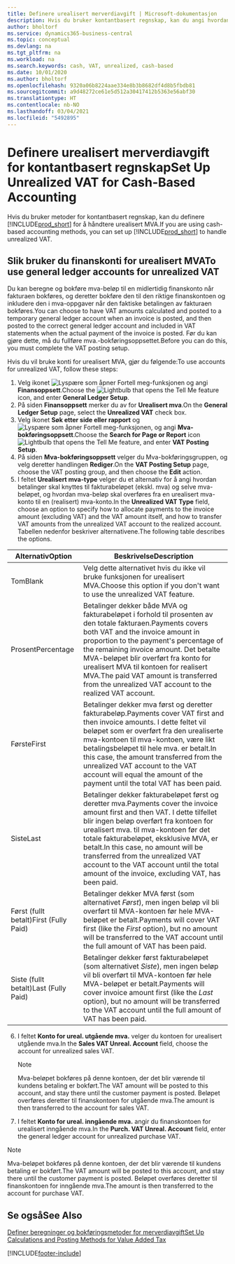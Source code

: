 ```yaml
---
title: Definere urealisert merverdiavgift | Microsoft-dokumentasjon
description: Hvis du bruker kontantbasert regnskap, kan du angi hvordan urealisert MVA for salg og innkjøp skal håndteres.
author: bholtorf
ms.service: dynamics365-business-central
ms.topic: conceptual
ms.devlang: na
ms.tgt_pltfrm: na
ms.workload: na
ms.search.keywords: cash, VAT, unrealized, cash-based
ms.date: 10/01/2020
ms.author: bholtorf
ms.openlocfilehash: 9320a06b8224aae334e8b3b8682df4d8b5fbdb81
ms.sourcegitcommit: a9d48272ce61e5d512a30417412b5363e56abf30
ms.translationtype: HT
ms.contentlocale: nb-NO
ms.lasthandoff: 03/04/2021
ms.locfileid: "5492895"
---
```

# <a name="set-up-unrealized-vat-for-cash-based-accounting"></a><span data-ttu-id="0571a-103">Definere urealisert merverdiavgift for kontantbasert regnskap</span><span class="sxs-lookup"><span data-stu-id="0571a-103">Set Up Unrealized VAT for Cash-Based Accounting</span></span>
<span data-ttu-id="0571a-104">Hvis du bruker metoder for kontantbasert regnskap, kan du definere [!INCLUDE[prod_short](includes/prod_short.md)] for å håndtere urealisert MVA.</span><span class="sxs-lookup"><span data-stu-id="0571a-104">If you are using cash-based accounting methods, you can set up [!INCLUDE[prod_short](includes/prod_short.md)] to handle unrealized VAT.</span></span>

## <a name="to-use-general-ledger-accounts-for-unrealized-vat"></a><span data-ttu-id="0571a-105">Slik bruker du finanskonti for urealisert MVA</span><span class="sxs-lookup"><span data-stu-id="0571a-105">To use general ledger accounts for unrealized VAT</span></span>
<span data-ttu-id="0571a-106">Du kan beregne og bokføre mva-beløp til en midlertidig finanskonto når fakturaen bokføres, og deretter bokføre den til den riktige finanskontoen og inkludere den i mva-oppgaver når den faktiske betalingen av fakturaen bokføres.</span><span class="sxs-lookup"><span data-stu-id="0571a-106">You can choose to have VAT amounts calculated and posted to a temporary general ledger account when an invoice is posted, and then posted to the correct general ledger account and included in VAT statements when the actual payment of the invoice is posted.</span></span> <span data-ttu-id="0571a-107">Før du kan gjøre dette, må du fullføre mva.-bokføringsoppsettet.</span><span class="sxs-lookup"><span data-stu-id="0571a-107">Before you can do this, you must complete the VAT posting setup.</span></span>

<span data-ttu-id="0571a-108">Hvis du vil bruke konti for urealisert MVA, gjør du følgende:</span><span class="sxs-lookup"><span data-stu-id="0571a-108">To use accounts for unrealized VAT, follow these steps:</span></span>
1. <span data-ttu-id="0571a-109">Velg ikonet ![Lyspære som åpner Fortell meg-funksjonen](media/ui-search/search_small.png "Fortell hva du vil gjøre") og angi **Finansoppsett**.</span><span class="sxs-lookup"><span data-stu-id="0571a-109">Choose the ![Lightbulb that opens the Tell Me feature](media/ui-search/search_small.png "Tell me what you want to do") icon, and enter **General Ledger Setup**.</span></span>
2. <span data-ttu-id="0571a-110">På siden **Finansoppsett** merker du av for **Urealisert mva**.</span><span class="sxs-lookup"><span data-stu-id="0571a-110">On the **General Ledger Setup** page, select the **Unrealized VAT** check box.</span></span>
3. <span data-ttu-id="0571a-111">Velg ikonet **Søk etter side eller rapport** og ![Lyspære som åpner Fortell meg-funksjonen](media/ui-search/search_small.png "Fortell hva du vil gjøre"), og angi **Mva-bokføringsoppsett**.</span><span class="sxs-lookup"><span data-stu-id="0571a-111">Choose the **Search for Page or Report** icon ![Lightbulb that opens the Tell Me feature](media/ui-search/search_small.png "Tell me what you want to do"), and enter **VAT Posting Setup**.</span></span>
4. <span data-ttu-id="0571a-112">På siden **Mva-bokføringsoppsett** velger du Mva-bokføringsgruppen, og velg deretter handlingen **Rediger**.</span><span class="sxs-lookup"><span data-stu-id="0571a-112">On the **VAT Posting Setup** page, choose the VAT posting group, and then choose the **Edit** action.</span></span>
5. <span data-ttu-id="0571a-113">I feltet **Urealisert mva-type** velger du et alternativ for å angi hvordan betalinger skal knyttes til fakturabeløpet (ekskl. mva) og selve mva-beløpet, og hvordan mva-beløp skal overføres fra en urealisert mva-konto til en (realisert) mva-konto.</span><span class="sxs-lookup"><span data-stu-id="0571a-113">In the **Unrealized VAT Type** field, choose an option to specify how to allocate payments to the invoice amount (excluding VAT) and the VAT amount itself, and how to transfer VAT amounts from the unrealized VAT account to the realized account.</span></span> <span data-ttu-id="0571a-114">Tabellen nedenfor beskriver alternativene.</span><span class="sxs-lookup"><span data-stu-id="0571a-114">The following table describes the options.</span></span>

| <span data-ttu-id="0571a-115">Alternativ</span><span class="sxs-lookup"><span data-stu-id="0571a-115">Option</span></span> | <span data-ttu-id="0571a-116">Beskrivelse</span><span class="sxs-lookup"><span data-stu-id="0571a-116">Description</span></span> |
| --- | --- |
| <span data-ttu-id="0571a-117">Tom</span><span class="sxs-lookup"><span data-stu-id="0571a-117">Blank</span></span> | <span data-ttu-id="0571a-118">Velg dette alternativet hvis du ikke vil bruke funksjonen for urealisert MVA.</span><span class="sxs-lookup"><span data-stu-id="0571a-118">Choose this option if you don't want to use the unrealized VAT feature.</span></span> |
| <span data-ttu-id="0571a-119">Prosent</span><span class="sxs-lookup"><span data-stu-id="0571a-119">Percentage</span></span> | <span data-ttu-id="0571a-120">Betalinger dekker både MVA og fakturabeløpet i forhold til prosenten av den totale fakturaen.</span><span class="sxs-lookup"><span data-stu-id="0571a-120">Payments covers both VAT and the invoice amount in proportion to the payment's percentage of the remaining invoice amount.</span></span> <span data-ttu-id="0571a-121">Det betalte MVA-beløpet blir overført fra konto for urealisert MVA til kontoen for realisert MVA.</span><span class="sxs-lookup"><span data-stu-id="0571a-121">The paid VAT amount is transferred from the unrealized VAT account to the realized VAT account.</span></span> |
| <span data-ttu-id="0571a-122">Første</span><span class="sxs-lookup"><span data-stu-id="0571a-122">First</span></span> | <span data-ttu-id="0571a-123">Betalinger dekker mva først og deretter fakturabeløp.</span><span class="sxs-lookup"><span data-stu-id="0571a-123">Payments cover VAT first and then invoice amounts.</span></span> <span data-ttu-id="0571a-124">I dette feltet vil beløpet som er overført fra den urealiserte mva-kontoen til mva-kontoen, være likt betalingsbeløpet til hele mva. er betalt.</span><span class="sxs-lookup"><span data-stu-id="0571a-124">In this case, the amount transferred from the unrealized VAT account to the VAT account will equal the amount of the payment until the total VAT has been paid.</span></span> |
| <span data-ttu-id="0571a-125">Siste</span><span class="sxs-lookup"><span data-stu-id="0571a-125">Last</span></span> | <span data-ttu-id="0571a-126">Betalinger dekker fakturabeløpet først og deretter mva.</span><span class="sxs-lookup"><span data-stu-id="0571a-126">Payments cover the invoice amount first and then VAT.</span></span> <span data-ttu-id="0571a-127">I dette tilfellet blir ingen beløp overført fra kontoen for urealisert mva. til mva-kontoen før det totale fakturabeløpet, eksklusive MVA, er betalt.</span><span class="sxs-lookup"><span data-stu-id="0571a-127">In this case, no amount will be transferred from the unrealized VAT account to the VAT account until the total amount of the invoice, excluding VAT, has been paid.</span></span> |
| <span data-ttu-id="0571a-128">Først (fullt betalt)</span><span class="sxs-lookup"><span data-stu-id="0571a-128">First (Fully Paid)</span></span> | <span data-ttu-id="0571a-129">Betalinger dekker MVA først (som alternativet _Først_), men ingen beløp vil bli overført til MVA-kontoen før hele MVA-beløpet er betalt.</span><span class="sxs-lookup"><span data-stu-id="0571a-129">Payments will cover VAT first (like the _First_ option), but no amount will be transferred to the VAT account until the full amount of VAT has been paid.</span></span> |
| <span data-ttu-id="0571a-130">Siste (fullt betalt)</span><span class="sxs-lookup"><span data-stu-id="0571a-130">Last (Fully Paid)</span></span> | <span data-ttu-id="0571a-131">Betalinger dekker først fakturabeløpet (som alternativet _Siste_), men ingen beløp vil bli overført til MVA-kontoen før hele MVA-beløpet er betalt.</span><span class="sxs-lookup"><span data-stu-id="0571a-131">Payments will cover invoice amount first (like the _Last_ option), but no amount will be transferred to the VAT account until the full amount of VAT has been paid.</span></span> |

6. <span data-ttu-id="0571a-132">I feltet **Konto for ureal. utgående mva.** velger du kontoen for urealisert utgående mva.</span><span class="sxs-lookup"><span data-stu-id="0571a-132">In the **Sales VAT Unreal. Account** field, choose the account for unrealized sales VAT.</span></span>

    > [!NOTE]  
    > <span data-ttu-id="0571a-133">Mva-beløpet bokføres på denne kontoen, der det blir værende til kundens betaling er bokført.</span><span class="sxs-lookup"><span data-stu-id="0571a-133">The VAT amount will be posted to this account, and stay there until the customer payment is posted.</span></span> <span data-ttu-id="0571a-134">Beløpet overføres deretter til finanskontoen for utgående mva.</span><span class="sxs-lookup"><span data-stu-id="0571a-134">The amount is then transferred to the account for sales VAT.</span></span>
7. <span data-ttu-id="0571a-135">I feltet **Konto for ureal. inngående mva.** angir du finanskontoen for urealisert inngående mva.</span><span class="sxs-lookup"><span data-stu-id="0571a-135">In the **Purch. VAT Unreal. Account** field, enter the general ledger account for unrealized purchase VAT.</span></span>

> [!NOTE]  
> <span data-ttu-id="0571a-136">Mva-beløpet bokføres på denne kontoen, der det blir værende til kundens betaling er bokført.</span><span class="sxs-lookup"><span data-stu-id="0571a-136">The VAT amount will be posted to this account, and stay there until the customer payment is posted.</span></span> <span data-ttu-id="0571a-137">Beløpet overføres deretter til finanskontoen for inngående mva.</span><span class="sxs-lookup"><span data-stu-id="0571a-137">The amount is then transferred to the account for purchase VAT.</span></span>

## <a name="see-also"></a><span data-ttu-id="0571a-138">Se også</span><span class="sxs-lookup"><span data-stu-id="0571a-138">See Also</span></span>
[<span data-ttu-id="0571a-139">Definer beregninger og bokføringsmetoder for merverdiavgift</span><span class="sxs-lookup"><span data-stu-id="0571a-139">Set Up Calculations and Posting Methods for Value Added Tax</span></span>](finance-setup-vat.md)

[!INCLUDE[footer-include](includes/footer-banner.md)]
